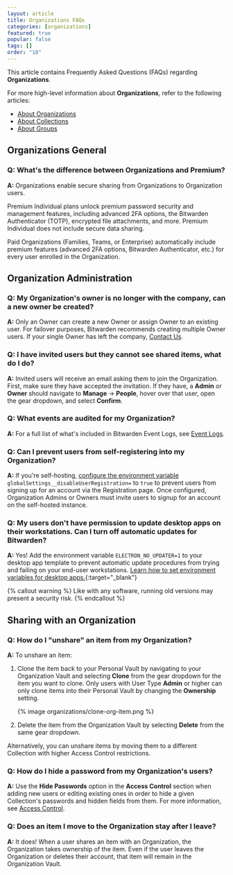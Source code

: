 ```yaml
---
layout: article
title: Organizations FAQs
categories: [organizations]
featured: true
popular: false
tags: []
order: "18"
---
```


This article contains Frequently Asked Questions (FAQs) regarding **Organizations**.

For more high-level information about **Organizations**, refer to the following articles:
- [About Organizations](https://bitwarden.com/help/about-organizations/)
- [About Collections](https://bitwarden.com/help/about-collections/)
- [About Groups](https://bitwarden.com/help/about-groups/)

## Organizations General

### Q: What's the difference between Organizations and Premium?

**A:** Organizations enable secure sharing from Organizations to Organization users.

Premium Individual plans unlock premium password security and management features, including advanced 2FA options, the Bitwarden Authenticator (TOTP), encrypted file attachments, and more. Premium Individual does not include secure data sharing.

Paid Organizations (Families, Teams, or Enterprise) automatically include premium features (advanced 2FA options, Bitwarden Authenticator, etc.) for every user enrolled in the Organization.

## Organization Administration

### Q: My Organization's owner is no longer with the company, can a new owner be created?

**A:** Only an Owner can create a new Owner or assign Owner to an existing user. For failover purposes, Bitwarden recommends creating multiple Owner users. If your single Owner has left the company, [Contact Us](https://bitwarden.com/contact).

### Q: I have invited users but they cannot see shared items, what do I do?

**A:** Invited users will receive an email asking them to join the Organization. First, make sure they have accepted the invitation. If they have, a **Admin** or **Owner** should navigate to **Manage** &rarr; **People**, hover over that user, open the gear dropdown, and select **Confirm**.

### Q: What events are audited for my Organization?

**A:** For a full list of what's included in Bitwarden Event Logs, see [Event Logs](https://bitwarden.com/help/event-logs/).

### Q: Can I prevent users from self-registering into my Organization?

**A:** If you're self-hosting, [configure the environment variable]({{site.baseurl}}/environment-variables/) `globalSettings__disableUserRegistration=` to `true` to prevent users from signing up for an account via the Registration page. Once configured, Organization Admins or Owners must invite users to signup for an account on the self-hosted instance.

### Q: My users don't have permission to update desktop apps on their workstations. Can I turn off automatic updates for Bitwarden?

**A:** Yes! Add the environment variable `ELECTRON_NO_UPDATER=1` to your desktop app template to prevent automatic update procedures from trying and failing on your end-user workstations. [Learn how to set environment variables for desktop apps.](https://www.twilio.com/blog/2017/01/how-to-set-environment-variables.html){:target="\_blank"}

{% callout warning %}
Like with any software, running old versions may present a security risk.
{% endcallout %}


## Sharing with an Organization

### Q: How do I "unshare" an item from my Organization?

**A:** To unshare an item:
  1. Clone the item back to your Personal Vault by navigating to your Organization Vault and selecting **Clone** from the gear dropdown for the item you want to clone. Only users with User Type **Admin** or higher can only clone items into their Personal Vault by changing the **Ownership** setting.

     {% image organizations/clone-org-item.png %}
2. Delete the item from the Organization Vault by selecting **Delete** from the same gear dropdown.

Alternatively, you can unshare items by moving them to a different Collection with higher Access Control restrictions.

### Q: How do I hide a password from my Organization's users?

**A:** Use the **Hide Passwords** option in the **Access Control** section when adding new users or editing existing ones in order to hide a given Collection's passwords and hidden fields from them. For more information, see [Access Control](https://bitwarden.com/help/user-types-access-control/#access-control).

### Q: Does an item I move to the Organization stay after I leave?

**A:** It does! When a user shares an item with an Organization, the Organization takes ownership of the item. Even if the user leaves the Organization or deletes their account, that item will remain in the Organization Vault.
